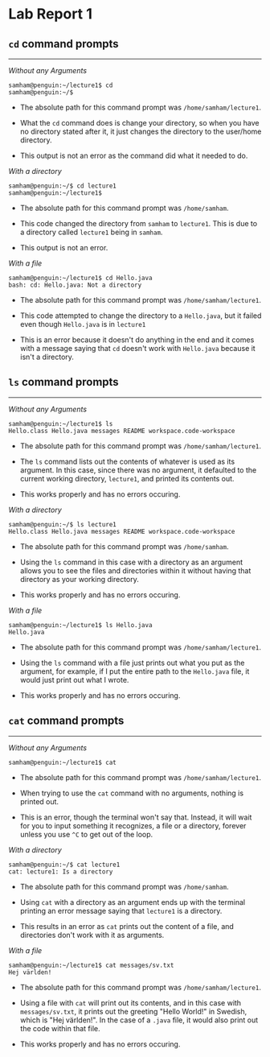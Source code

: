 # Lab Report 1

## `cd` command prompts
---

*Without any Arguments*

```
samham@penguin:~/lecture1$ cd
samham@penguin:~/$
```

- The absolute path for this command prompt was `/home/samham/lecture1`.

- What the `cd` command does is change your directory, so when you have no directory stated after it, it just changes the directory to the user/home directory.

- This output is not an error as the command did what it needed to do.



*With a directory*

```
samham@penguin:~/$ cd lecture1
samham@penguin:~/lecture1$
```

- The absolute path for this command prompt was `/home/samham`.

- This code changed the directory from `samham` to `lecture1`. This is due to a directory called `lecture1` being in `samham`.

- This output is not an error.



*With a file*

```
samham@penguin:~/lecture1$ cd Hello.java
bash: cd: Hello.java: Not a directory
```

- The absolute path for this command prompt was `/home/samham/lecture1`.

- This code attempted to change the directory to a `Hello.java`, but it failed even though `Hello.java` is in `lecture1`

- This is an error because it doesn't do anything in the end and it comes with a message saying that `cd` doesn't work with `Hello.java` because it isn't a directory.



## `ls` command prompts
---

*Without any Arguments*

```
samham@penguin:~/lecture1$ ls
Hello.class Hello.java messages README workspace.code-workspace
```

- The absolute path for this command prompt was `/home/samham/lecture1`.

- The `ls` command lists out the contents of whatever is used as its argument. In this case, since there was no argument, it defaulted to the current working directory, `lecture1`, and printed its contents out.

- This works properly and has no errors occuring.



*With a directory*

```
samham@penguin:~/$ ls lecture1
Hello.class Hello.java messages README workspace.code-workspace
```

- The absolute path for this command prompt was `/home/samham`.

- Using the `ls` command in this case with a directory as an argument allows you to see the files and directories within it without having that directory as your working directory.

- This works properly and has no errors occuring.



*With a file*

```
samham@penguin:~/lecture1$ ls Hello.java
Hello.java
```

- The absolute path for this command prompt was `/home/samham/lecture1`.

- Using the `ls` command with a file just prints out what you put as the argument, for example, if I put the entire path to the `Hello.java` file, it would just print out what I wrote.

- This works properly and has no errors occuring.



## `cat` command prompts
---

*Without any Arguments*

```
samham@penguin:~/lecture1$ cat

```

- The absolute path for this command prompt was `/home/samham/lecture1`.

- When trying to use the `cat` command with no arguments, nothing is printed out.

- This is an error, though the terminal won't say that. Instead, it will wait for you to input something it recognizes, a file or a directory, forever unless you use `^C` to get out of the loop.



*With a directory*

```
samham@penguin:~/$ cat lecture1
cat: lecture1: Is a directory
```

- The absolute path for this command prompt was `/home/samham`.

- Using `cat` with a directory as an argument ends up with the terminal printing an error message saying that `lecture1` is a directory.

- This results in an error as `cat` prints out the content of a file, and directories don't work with it as arguments.



*With a file*

```
samham@penguin:~/lecture1$ cat messages/sv.txt
Hej världen! 
```

- The absolute path for this command prompt was `/home/samham/lecture1`.

- Using a file with `cat` will print out its contents, and in this case with `messages/sv.txt`, it prints out the greeting "Hello World!" in Swedish, which is "Hej världen!". In the case of a `.java` file, it would also print out the code within that file.

- This works properly and has no errors occuring.
